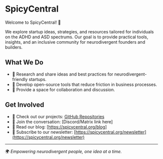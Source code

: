 # SpicyCentral

Welcome to SpicyCentral! 🎉

We explore startup ideas, strategies, and resources tailored for individuals on the ADHD and ASD spectrums. Our goal is to provide practical tools, insights, and an inclusive community for neurodivergent founders and builders.

## What We Do

- 🧠 Research and share ideas and best practices for neurodivergent-friendly startups.
- 🚀 Develop open-source tools that reduce friction in business processes.
- 🤝 Provide a space for collaboration and discussion.

## Get Involved

- 📌 Check out our projects: [GitHub Repositories](https://github.com/SpicyCentral)
- 💬 Join the conversation: [Discord/Matrix link here]
- 📝 Read our blog: [https://spicycentral.org/blog]
- 📧 Subscribe to our newsletter: [https://spicycentral.org/newsletter](https://spicycentral.org/newsletter)

---
🌍 *Empowering neurodivergent people, one idea at a time.*